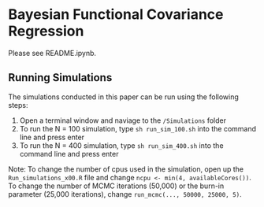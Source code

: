 # Bayesian Functional Covariance Regression

Please see README.ipynb.


## Running Simulations

The simulations conducted in this paper can be run using the following steps:

   1. Open a terminal window and naviage to the `/Simulations` folder
   2. To run the N = 100 simulation, type `sh run_sim_100.sh` into the command line and press enter
   3. To run the N = 400 simulation, type `sh run_sim_400.sh` into the command line and press enter

Note: To change the number of cpus used in the simulation, open up the `Run_simulations_x00.R` file and change `ncpu <- min(4, availableCores())`. To change the number of MCMC iterations (50,000) or the burn-in parameter (25,000 iterations), change `run_mcmc(..., 50000, 25000, 5)`.
